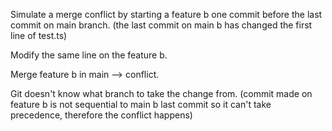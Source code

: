 Simulate a merge conflict by starting a feature b one commit before the last commit on main branch. (the last commit on main b has changed the first line of test.ts)

Modify the same line on the feature b.

Merge feature b in main --> conflict.

Git doesn't know what branch to take the change from. (commit made on feature b is not sequential to main b last commit so it can't take precedence, therefore the conflict happens)
